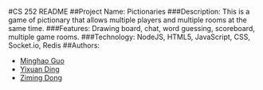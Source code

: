 #CS 252 README
##Project Name: Pictionaries
###Description: This is a game of pictionary that allows multiple players and multiple rooms at the same time.
###Features: Drawing board, chat, word guessing, scoreboard, multiple game rooms.
###Technology: NodeJS, HTML5, JavaScript, CSS, Socket.io, Redis
##Authors:
- [Minghao Guo](https://github.com/minaaa1003)
- [Yixuan Ding](https://github.com/yixd)
- [Ziming Dong](https://github.com/dongzm1201) 

